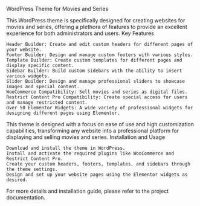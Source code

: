 WordPress Theme for Movies and Series


This WordPress theme is specifically designed for creating websites for movies and series, offering a plethora of features to provide an excellent experience for both administrators and users.
Key Features

    Header Builder: Create and edit custom headers for different pages of your website.
    Footer Builder: Design and manage custom footers with various styles.
    Template Builder: Create custom templates for different pages and display specific content.
    Sidebar Builder: Build custom sidebars with the ability to insert various widgets.
    Slider Builder: Design and manage professional sliders to showcase images and special content.
    WooCommerce Compatibility: Sell movies and series as digital files.
    Restrict Content Pro Compatibility: Create special access for users and manage restricted content.
    Over 50 Elementor Widgets: A wide variety of professional widgets for designing different pages using Elementor.

This theme is designed with a focus on ease of use and high customization capabilities, transforming any website into a professional platform for displaying and selling movies and series.
Installation and Usage

    Download and install the theme in WordPress.
    Install and activate the required plugins like WooCommerce and Restrict Content Pro.
    Create your custom headers, footers, templates, and sidebars through the theme settings.
    Design and set up your website pages using the Elementor widgets as desired.

For more details and installation guide, please refer to the project documentation. 
 
